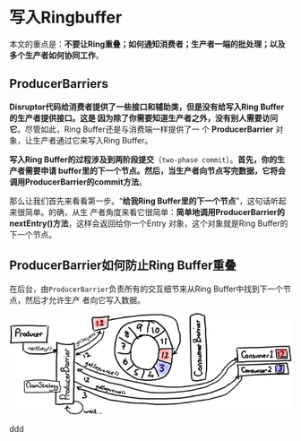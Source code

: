 写入Ringbuffer
================================================================================
本文的重点是：**不要让Ring重叠；如何通知消费者；生产者一端的批处理；以及多个生产者如何协同工作**。

## ProducerBarriers
**Disruptor代码给消费者提供了一些接口和辅助类，但是没有给写入Ring Buffer的生产者提供接口。这是
因为除了你需要知道生产者之外，没有别人需要访问它**。尽管如此，Ring Buffer还是与消费端一样提供了一
个 **ProducerBarrier** 对象，让生产者通过它来写入Ring Buffer。

**写入Ring Buffer的过程涉及到两阶段提交**（`two-phase commit`）。**首先，你的生产者需要申请
buffer里的下一个节点。然后，当生产者向节点写完数据，它将会调用ProducerBarrier的commit方法**。

那么让我们首先来看看第一步。“**给我Ring Buffer里的下一个节点**”，这句话听起来很简单。的确，从生
产者角度来看它很简单：**简单地调用ProducerBarrier的nextEntry()方法**，这样会返回给你一个Entry
对象，这个对象就是Ring Buffer的下一个节点。

## ProducerBarrier如何防止Ring Buffer重叠
在后台，由`ProducerBarrier`负责所有的交互细节来从Ring Buffer中找到下一个节点，然后才允许生产
者向它写入数据。

![Ringbuffer生产者图1](img/7.png)





























ddd
